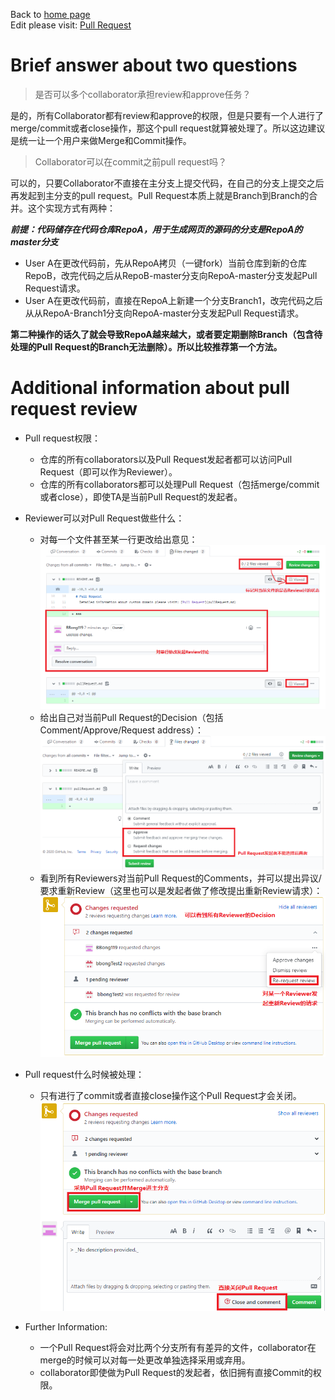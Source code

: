 Back to [home page](README.md)  
Edit please visit: [Pull Request](https://github.com/BBong119/bbong119.github.io/blob/master/pullRequest.md)  


# Brief answer about two questions
> 是否可以多个collaborator承担review和approve任务？  
  
是的，所有Collaborator都有review和approve的权限，但是只要有一个人进行了merge/commit或者close操作，那这个pull request就算被处理了。所以这边建议是统一让一个用户来做Merge和Commit操作。  


> Collaborator可以在commit之前pull request吗？  

可以的，只要Collaborator不直接在主分支上提交代码，在自己的分支上提交之后再发起到主分支的pull request。Pull Request本质上就是Branch到Branch的合并。这个实现方式有两种：

***前提：代码储存在代码仓库RepoA，用于生成网页的源码的分支是RepoA的master分支*** 
* User A在更改代码前，先从RepoA拷贝（一键fork）当前仓库到新的仓库RepoB，改完代码之后从RepoB-master分支向RepoA-master分支发起Pull Request请求。  
* User A在更改代码前，直接在RepoA上新建一个分支Branch1，改完代码之后从从RepoA-Branch1分支向RepoA-master分支发起Pull Request请求。  
  
**第二种操作的话久了就会导致RepoA越来越大，或者要定期删除Branch（包含待处理的Pull Request的Branch无法删除）。所以比较推荐第一个方法。**


# Additional information about pull request review  

* Pull request权限：
    - 仓库的所有collaborators以及Pull Request发起者都可以访问Pull Request（即可以作为Reviewer）。
    - 仓库的所有collaborators都可以处理Pull Request（包括merge/commit或者close），即使TA是当前Pull Request的发起者。
 
* Reviewer可以对Pull Request做些什么：
    - 对每一个文件甚至某一行更改给出意见：  
![image loading failed](/pullRequestSrcPic/pullRequestReview.PNG)  
    - 给出自己对当前Pull Request的Decision（包括Comment/Approve/Request address）：  
![image loading failed](/pullRequestSrcPic/finalDecision.PNG)  
    - 看到所有Reviewers对当前Pull Request的Comments，并可以提出异议/要求重新Review（这里也可以是发起者做了修改提出重新Review请求）：  
![image loading failed](/pullRequestSrcPic/reviewer.PNG)   

  
* Pull request什么时候被处理：
    - 只有进行了commit或者直接close操作这个Pull Request才会关闭。
![image loading failed](/pullRequestSrcPic/closePullRequest.PNG)   


* Further Information:
    - 一个Pull Request将会对比两个分支所有有差异的文件，collaborator在merge的时候可以对每一处更改单独选择采用或弃用。
    - collaborator即使做为Pull Request的发起者，依旧拥有直接Commit的权限。
